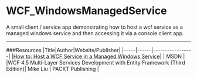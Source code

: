 # WCF_WindowsManagedService
A small client / service app demonstrating how to host a wcf service as a managed windows service and then accessing it via a console client app.


---

###Resources
|Title|Author|Website/Publisher|
|-----|------|-----------------|
|[How to: Host a WCF Service in a Managed Windows Service](https://msdn.microsoft.com/en-us/library/ms733069(v=vs.110).aspx)| | MSDN |
|WCF 4.5 Multi-Layer Services Development with Entity Framework (Third Edition)| Mike Liu | PACKT Publishing |
